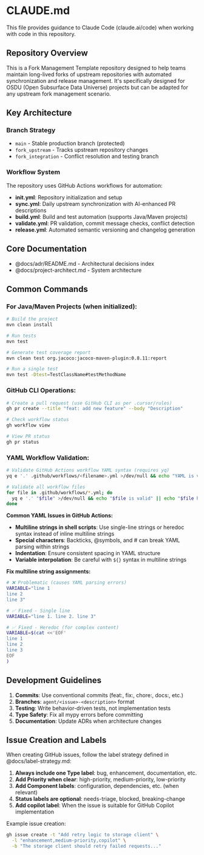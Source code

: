 # CLAUDE.md

This file provides guidance to Claude Code (claude.ai/code) when working with code in this repository.

## Repository Overview

This is a Fork Management Template repository designed to help teams maintain long-lived forks of upstream repositories with automated synchronization and release management. It's specifically designed for OSDU (Open Subsurface Data Universe) projects but can be adapted for any upstream fork management scenario.

## Key Architecture

### Branch Strategy
- `main` - Stable production branch (protected)
- `fork_upstream` - Tracks upstream repository changes
- `fork_integration` - Conflict resolution and testing branch

### Workflow System
The repository uses GitHub Actions workflows for automation:
- **init.yml**: Repository initialization and setup
- **sync.yml**: Daily upstream synchronization with AI-enhanced PR descriptions
- **build.yml**: Build and test automation (supports Java/Maven projects)
- **validate.yml**: PR validation, commit message checks, conflict detection
- **release.yml**: Automated semantic versioning and changelog generation

## Core Documentation

- @docs/adr/README.md - Architectural decisions index
- @docs/project-architect.md - System architecture

## Common Commands

### For Java/Maven Projects (when initialized):
```bash
# Build the project
mvn clean install

# Run tests
mvn test

# Generate test coverage report
mvn clean test org.jacoco:jacoco-maven-plugin:0.8.11:report

# Run a single test
mvn test -Dtest=TestClassName#testMethodName
```

### GitHub CLI Operations:
```bash
# Create a pull request (use GitHub CLI as per .cursor/rules)
gh pr create --title "feat: add new feature" --body "Description"

# Check workflow status
gh workflow view

# View PR status
gh pr status
```

### YAML Workflow Validation:
```bash
# Validate GitHub Actions workflow YAML syntax (requires yq)
yq e '.' .github/workflows/<filename>.yml >/dev/null && echo "YAML is valid"

# Validate all workflow files
for file in .github/workflows/*.yml; do
  yq e '.' "$file" >/dev/null && echo "$file is valid" || echo "$file has errors"
done
```

**Common YAML Issues in GitHub Actions:**
- **Multiline strings in shell scripts**: Use single-line strings or heredoc syntax instead of inline multiline strings
- **Special characters**: Backticks, @symbols, and # can break YAML parsing within strings
- **Indentation**: Ensure consistent spacing in YAML structure
- **Variable interpolation**: Be careful with `${}` syntax in multiline strings

**Fix multiline string assignments:**
```bash
# ❌ Problematic (causes YAML parsing errors)
VARIABLE="line 1
line 2 
line 3"

# ✅ Fixed - Single line
VARIABLE="line 1. line 2. line 3"

# ✅ Fixed - Heredoc (for complex content)
VARIABLE=$(cat <<'EOF'
line 1
line 2
line 3
EOF
)
```

## Development Guidelines

1. **Commits**: Use conventional commits (feat:, fix:, chore:, docs:, etc.)
2. **Branches**: `agent/<issue>-<description>` format
3. **Testing**: Write behavior-driven tests, not implementation tests
4. **Type Safety**: Fix all mypy errors before committing
5. **Documentation**: Update ADRs when architecture changes

## Issue Creation and Labels

When creating GitHub issues, follow the label strategy defined in @docs/label-strategy.md:

1. **Always include one Type label**: bug, enhancement, documentation, etc.
2. **Add Priority when clear**: high-priority, medium-priority, low-priority
3. **Add Component labels**: configuration, dependencies, etc. (when relevant)
4. **Status labels are optional**: needs-triage, blocked, breaking-change
5. **Add copilot label**: When the issue is suitable for GitHub Copilot implementation

Example issue creation:
```bash
gh issue create -t "Add retry logic to storage client" \
  -l "enhancement,medium-priority,copilot" \
  -b "The storage client should retry failed requests..."
```
